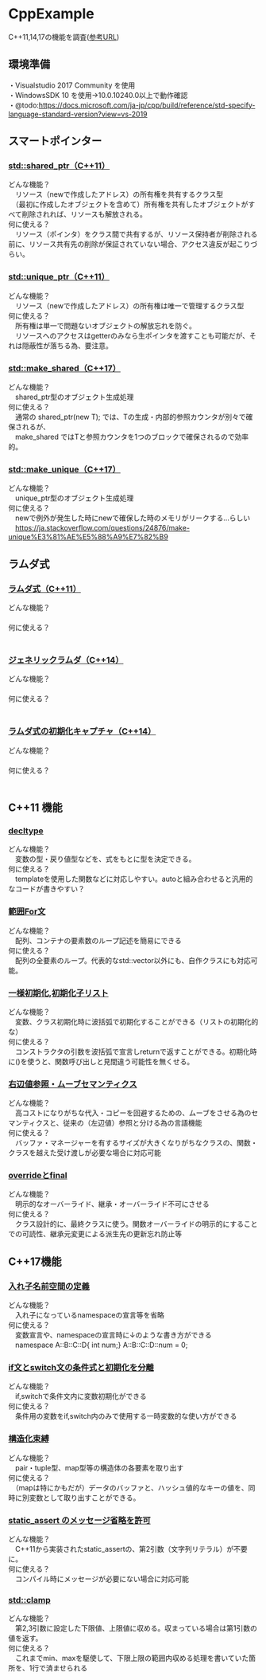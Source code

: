 # CppExample
C++11,14,17の機能を調査([参考URL](https://cpprefjp.github.io/lang.html))
## 環境準備<br>
・Visualstudio 2017 Community を使用<br>
・WindowsSDK 10 を使用→10.0.10240.0以上で動作確認<br>
・@todo:https://docs.microsoft.com/ja-jp/cpp/build/reference/std-specify-language-standard-version?view=vs-2019

## スマートポインター
### [std::shared_ptr（C++11）](https://cpprefjp.github.io/reference/memory/shared_ptr.html)
どんな機能？<br>
　リソース（newで作成したアドレス）の所有権を共有するクラス型<br>
　（最初に作成したオブジェクトを含めて）所有権を共有したオブジェクトがすべて削除されれば、リソースも解放される。<br>
何に使える？<br>
　リソース（ポインタ）をクラス間で共有するが、リソース保持者が削除される前に、リソース共有先の削除が保証されていない場合、アクセス違反が起こりづらい。<br>
### [std::unique_ptr（C++11）](https://cpprefjp.github.io/reference/memory/unique_ptr.html)
どんな機能？<br>
　リソース（newで作成したアドレス）の所有権は唯一で管理するクラス型<br>
何に使える？<br>
　所有権は単一で問題ないオブジェクトの解放忘れを防ぐ。<br>
　リソースへのアクセスはgetterのみなら生ポインタを渡すことも可能だが、それは隠蔽性が落ちる為、要注意。<br>
### [std::make_shared（C++17）](https://cpprefjp.github.io/reference/memory/make_shared.html)
どんな機能？<br>
　shared_ptr<T>型のオブジェクト生成処理<br>
何に使える？<br>
　通常の shared_ptr<T>(new T); では、Tの生成・内部的参照カウンタが別々で確保されるが、  
　make_shared ではTと参照カウンタを1つのブロックで確保されるので効率的。<br>
### [std::make_unique（C++17）](https://cpprefjp.github.io/reference/memory/make_unique.html)
どんな機能？<br>
　unique_ptr<T>型のオブジェクト生成処理<br>
何に使える？<br>
　newで例外が発生した時にnewで確保した時のメモリがリークする…らしい  
　https://ja.stackoverflow.com/questions/24876/make-unique%E3%81%AE%E5%88%A9%E7%82%B9<br>


## ラムダ式
### [ラムダ式（C++11）](https://cpprefjp.github.io/lang/cpp11/lambda_expressions.html)
どんな機能？<br>
　<br>
何に使える？<br>
　<br>
### [ジェネリックラムダ（C++14）](https://cpprefjp.github.io/lang/cpp14/generic_lambdas.html)
どんな機能？<br>
　<br>
何に使える？<br>
　<br>
### [ラムダ式の初期化キャプチャ（C++14）](https://cpprefjp.github.io/lang/cpp14/initialize_capture.html)
どんな機能？<br>
　<br>
何に使える？<br>
　<br>


## C++11 機能
### [decltype](https://cpprefjp.github.io/lang/cpp11/decltype.html)
どんな機能？<br>
　変数の型・戻り値型などを、式をもとに型を決定できる。<br>
何に使える？<br>
　templateを使用した関数などに対応しやすい。autoと組み合わせると汎用的なコードが書きやすい？<br>
### [範囲For文](https://cpprefjp.github.io/lang/cpp11/range_based_for.html)
どんな機能？<br>
　配列、コンテナの要素数のループ記述を簡易にできる<br>
何に使える？<br>
　配列の全要素のループ。代表的なstd::vector以外にも、自作クラスにも対応可能。<br>
### [一様初期化](https://cpprefjp.github.io/lang/cpp11/uniform_initialization.html),[初期化子リスト](https://cpprefjp.github.io/lang/cpp11/initializer_lists.html)
どんな機能？<br>
　変数、クラス初期化時に波括弧で初期化することができる（リストの初期化的な）<br>
何に使える？<br>
　コンストラクタの引数を波括弧で宣言しreturnで返すことができる。初期化時に()を使うと、関数呼び出しと見間違う可能性を無くせる。<br>
### [右辺値参照・ムーブセマンティクス](https://cpprefjp.github.io/lang/cpp11/rvalue_ref_and_move_semantics.html)
どんな機能？<br>
　高コストになりがちな代入・コピーを回避するための、ムーブをさせる為のセマンティクスと、従来の（左辺値）参照と分ける為の言語機能<br>
何に使える？<br>
　バッファ・マネージャーを有するサイズが大きくなりがちなクラスの、関数・クラスを越えた受け渡しが必要な場合に対応可能<br>
### [overrideとfinal](https://cpprefjp.github.io/lang/cpp11/override_final.html)
どんな機能？<br>
　明示的なオーバーライド、継承・オーバーライド不可にさせる<br>
何に使える？<br>
　クラス設計的に、最終クラスに使う。関数オーバーライドの明示的にすることでの可読性、継承元変更による派生先の更新忘れ防止等<br>

## C++17機能
### [入れ子名前空間の定義](https://cpprefjp.github.io/lang/cpp17/nested_namespace.html)
どんな機能？<br>
　入れ子になっているnamespaceの宣言等を省略<br>
何に使える？<br>
　変数宣言や、namespaceの宣言時に↓のような書き方ができる<br>
　namespace A::B::C::D{ int num;} A::B::C::D::num = 0;<br>
### [if文とswitch文の条件式と初期化を分離](https://cpprefjp.github.io/lang/cpp17/selection_statements_with_initializer.html)
どんな機能？<br>
　if,switchで条件文内に変数初期化ができる<br>
何に使える？<br>
　条件用の変数をif,switch内のみで使用する一時変数的な使い方ができる<br>
### [構造化束縛](https://cpprefjp.github.io/lang/cpp17/structured_bindings.html)
どんな機能？<br>
　pair・tuple型、map型等の構造体の各要素を取り出す<br>
何に使える？<br>
　（mapは特にかもだが）データのバッファと、ハッシュ値的なキーの値を、同時に別変数として取り出すことができる。<br>
### [static_assert のメッセージ省略を許可](https://cpprefjp.github.io/lang/cpp17/extending_static_assert.html)
どんな機能？<br>
　C++11から実装されたstatic_assertの、第2引数（文字列リテラル）が不要に。<br>
何に使える？<br>
　コンパイル時にメッセージが必要にない場合に対応可能<br>
### [std::clamp](https://cpprefjp.github.io/reference/algorithm/clamp.html)
どんな機能？<br>
　第2,3引数に設定した下限値、上限値に収める。収まっている場合は第1引数の値を返す。<br>
何に使える？<br>
　これまでmin、maxを駆使して、下限上限の範囲内収める処理を書いていた箇所を、1行で済ませられる<br>
